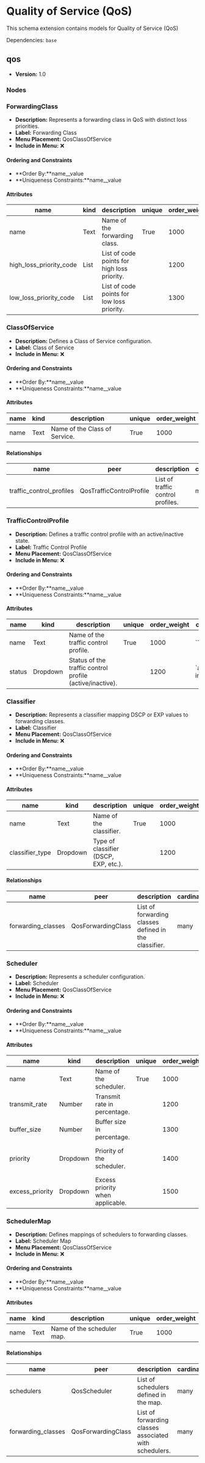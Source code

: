 # Quality of Service (QoS)

This schema extension contains models for Quality of Service (QoS)

Dependencies: `base`

## qos

- **Version:** 1.0

### Nodes

### ForwardingClass

- **Description:** Represents a forwarding class in QoS with distinct loss priorities.
- **Label:** Forwarding Class
- **Menu Placement:** QosClassOfService
- **Include in Menu:** ❌

#### Ordering and Constraints

- **Order By:**name__value
- **Uniqueness Constraints:**name__value

#### Attributes

| name | kind | description | unique | order_weight | optional |
| ---- | ---- | ----------- | ------ | ------------ | -------- |
| name | Text | Name of the forwarding class\. | True | 1000 |  |
| high\_loss\_priority\_code | List | List of code points for high loss priority\. |  | 1200 | True |
| low\_loss\_priority\_code | List | List of code points for low loss priority\. |  | 1300 | True |

### ClassOfService

- **Description:** Defines a Class of Service configuration.
- **Label:** Class of Service
- **Include in Menu:** ❌

#### Ordering and Constraints

- **Order By:**name__value
- **Uniqueness Constraints:**name__value

#### Attributes

| name | kind | description | unique | order_weight |
| ---- | ---- | ----------- | ------ | ------------ |
| name | Text | Name of the Class of Service\. | True | 1000 |

#### Relationships

| name | peer | description | cardinality | optional | order_weight |
| ---- | ---- | ----------- | ----------- | -------- | ------------ |
| traffic\_control\_profiles | QosTrafficControlProfile | List of traffic control profiles\. | many | True | 1200 |

### TrafficControlProfile

- **Description:** Defines a traffic control profile with an active/inactive state.
- **Label:** Traffic Control Profile
- **Menu Placement:** QosClassOfService
- **Include in Menu:** ❌

#### Ordering and Constraints

- **Order By:**name__value
- **Uniqueness Constraints:**name__value

#### Attributes

| name | kind | description | unique | order_weight | choices | default_value |
| ---- | ---- | ----------- | ------ | ------------ | ------- | ------------- |
| name | Text | Name of the traffic control profile\. | True | 1000 | \`\` |  |
| status | Dropdown | Status of the traffic control profile \(active/inactive\)\. |  | 1200 | \`active, inactive\` | inactive |

### Classifier

- **Description:** Represents a classifier mapping DSCP or EXP values to forwarding classes.
- **Label:** Classifier
- **Menu Placement:** QosClassOfService
- **Include in Menu:** ❌

#### Ordering and Constraints

- **Order By:**name__value
- **Uniqueness Constraints:**name__value

#### Attributes

| name | kind | description | unique | order_weight | choices |
| ---- | ---- | ----------- | ------ | ------------ | ------- |
| name | Text | Name of the classifier\. | True | 1000 | \`\` |
| classifier\_type | Dropdown | Type of classifier \(DSCP, EXP, etc\.\)\. |  | 1200 | \`dscp, exp, dscp\-ipv6\` |

#### Relationships

| name | peer | description | cardinality | optional | order_weight |
| ---- | ---- | ----------- | ----------- | -------- | ------------ |
| forwarding\_classes | QosForwardingClass | List of forwarding classes defined in the classifier\. | many | True | 1300 |

### Scheduler

- **Description:** Represents a scheduler configuration.
- **Label:** Scheduler
- **Menu Placement:** QosClassOfService
- **Include in Menu:** ❌

#### Ordering and Constraints

- **Order By:**name__value
- **Uniqueness Constraints:**name__value

#### Attributes

| name | kind | description | unique | order_weight | label | choices | optional |
| ---- | ---- | ----------- | ------ | ------------ | ----- | ------- | -------- |
| name | Text | Name of the scheduler\. | True | 1000 |  | \`\` |  |
| transmit\_rate | Number | Transmit rate in percentage\. |  | 1200 | Transmit Rate \(%\) | \`\` |  |
| buffer\_size | Number | Buffer size in percentage\. |  | 1300 | Buffer Size \(%\) | \`\` |  |
| priority | Dropdown | Priority of the scheduler\. |  | 1400 |  | \`low, high, strict\-high\` | True |
| excess\_priority | Dropdown | Excess priority when applicable\. |  | 1500 |  | \`low, high\` | True |

### SchedulerMap

- **Description:** Defines mappings of schedulers to forwarding classes.
- **Label:** Scheduler Map
- **Menu Placement:** QosClassOfService
- **Include in Menu:** ❌

#### Ordering and Constraints

- **Order By:**name__value
- **Uniqueness Constraints:**name__value

#### Attributes

| name | kind | description | unique | order_weight |
| ---- | ---- | ----------- | ------ | ------------ |
| name | Text | Name of the scheduler map\. | True | 1000 |

#### Relationships

| name | peer | description | cardinality | optional | order_weight |
| ---- | ---- | ----------- | ----------- | -------- | ------------ |
| schedulers | QosScheduler | List of schedulers defined in the map\. | many | True | 1200 |
| forwarding\_classes | QosForwardingClass | List of forwarding classes associated with schedulers\. | many | True | 1300 |
